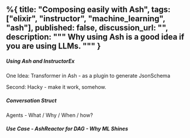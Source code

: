 %{
  title: "Composing easily with Ash",
  tags: ["elixir", "instructor", "machine_learning", "ash"],
  published: false,
  discussion_url: "",
  description: """
  Why using Ash is a good idea if you are using LLMs.
  """
}
---

##### Using Ash and InstructorEx

One Idea: Transformer in Ash - as a plugin to generate JsonSchema

Second: Hacky - make it work, somehow.


##### Conversation Struct 
Agents - What / Why / When / how?


##### Use Case - AshReactor for DAG - Why ML Shines

